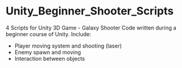 # Unity_Beginner_Shooter_Scripts

4 Scripts for Unity 3D Game - Galaxy Shooter
Code written during a beginner course of Unity.
Include: 
- Player moving system and shooting (laser)
- Enemy spawn and moving
- Interaction between objects
